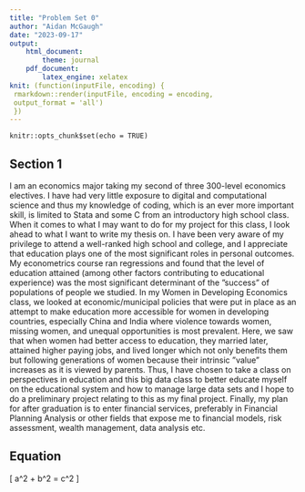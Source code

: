 ```yaml
---
title: "Problem Set 0"
author: "Aidan McGaugh"
date: "2023-09-17"
output: 
    html_document:
        theme: journal
    pdf_document:
        latex_engine: xelatex
knit: (function(inputFile, encoding) {
 rmarkdown::render(inputFile, encoding = encoding, 
 output_format = 'all') 
 })
---
```


```{r setup, include=FALSE}
knitr::opts_chunk$set(echo = TRUE)
```

## Section 1
I am an economics major taking my second of three 300-level economics electives. I have had very
little exposure to digital and computational science and thus my knowledge of coding, which is an
ever more important skill, is limited to Stata and some C from an introductory high school class.
When it comes to what I may want to do for my project for this class, I look ahead to what I want
to write my thesis on. I have been very aware of my privilege to attend a well-ranked high school
and college, and I appreciate that education plays one of the most significant roles in personal
outcomes. My econometrics course ran regressions and found that the level of education attained
(among other factors contributing to educational experience) was the most significant determinant
of the ”success” of populations of people we studied. In my Women in Developing Economics
class, we looked at economic/municipal policies that were put in place as an attempt to make
education more accessible for women in developing countries, especially China and India where
violence towards women, missing women, and unequal opportunities is most prevalent. Here, we
saw that when women had better access to education, they married later, attained higher paying
jobs, and lived longer which not only benefits them but following generations of women because
their intrinsic ”value” increases as it is viewed by parents. Thus, I have chosen to take a class
on perspectives in education and this big data class to better educate myself on the educational
system and how to manage large data sets and I hope to do a preliminary project relating to this
as my final project. Finally, my plan for after graduation is to enter financial services, preferably
in Financial Planning Analysis or other fields that expose me to financial models, risk assessment,
wealth management, data analysis etc.

## Equation
\[
a^2 + b^2 = c^2
\]